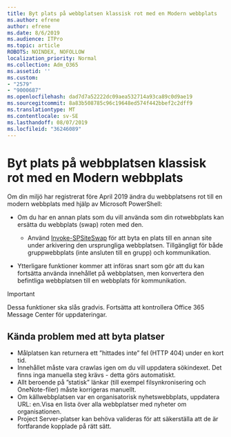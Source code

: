 ```yaml
---
title: Byt plats på webbplatsen klassisk rot med en Modern webbplats
ms.author: efrene
author: efrene
ms.date: 8/6/2019
ms.audience: ITPro
ms.topic: article
ROBOTS: NOINDEX, NOFOLLOW
localization_priority: Normal
ms.collection: Adm_O365
ms.assetid: ''
ms.custom:
- "2579"
- "9000687"
ms.openlocfilehash: dad7d7a52222dc09aea532714a93ca89c0d9ae19
ms.sourcegitcommit: 8a83b508785c96c19648ed574f442bbef2c2dff9
ms.translationtype: MT
ms.contentlocale: sv-SE
ms.lasthandoff: 08/07/2019
ms.locfileid: "36246089"
---
```

# <a name="swap-your-classic-root-site-with-a-modern-site"></a>Byt plats på webbplatsen klassisk rot med en Modern webbplats

Om din miljö har registrerat före April 2019 ändra du webbplatsens rot till en modern webbplats med hjälp av Microsoft PowerShell:

- Om du har en annan plats som du vill använda som din rotwebbplats kan ersätta du webbplats (swap) roten med den. 
    - Använd [Invoke-SPSiteSwap](https://docs.microsoft.com/powershell/module/sharepoint-online/invoke-spositeswap?view=sharepoint-ps) för att byta en plats till en annan site under arkivering den ursprungliga webbplatsen. Tillgängligt för både gruppwebbplats (inte ansluten till en grupp) och kommunikation. 

- Ytterligare funktioner kommer att införas snart som gör att du kan fortsätta använda innehållet på webbplatsen, men konvertera den befintliga webbplatsen till en webbplats för kommunikation. 
>[!Important]
>Dessa funktioner ska slås gradvis. Fortsätta att kontrollera Office 365 Message Center för uppdateringar. 

## <a name="known-issues-with-swapping-sites"></a>Kända problem med att byta platser

- Målplatsen kan returnera ett ”hittades inte” fel (HTTP 404) under en kort tid.
- Innehållet måste vara crawlas igen om du vill uppdatera sökindexet. Det finns inga manuella steg krävs - detta görs automatiskt.
- Allt beroende på ”statisk” länkar (till exempel filsynkronisering och OneNote-filer) måste korrigeras manuellt.
- Om källwebbplatsen var en organisatorisk nyhetswebbplats, uppdatera URL: en.Visa en lista över alla webbplatser med nyheter om organisationen.
- Project Server-platser kan behöva valideras för att säkerställa att de är fortfarande kopplade på rätt sätt.





